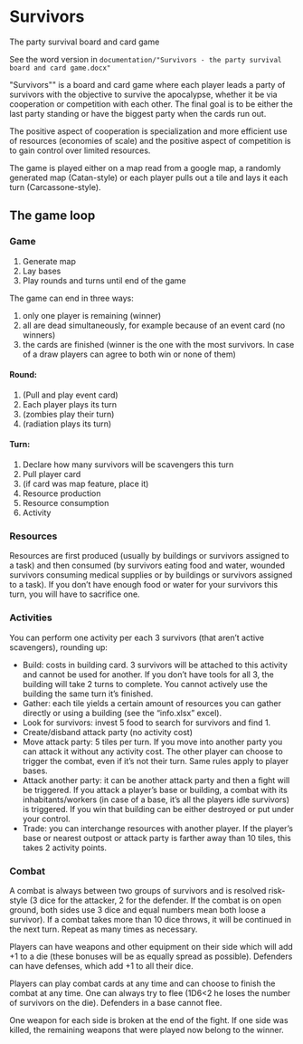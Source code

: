 # Survivors
The party survival board and card game

See the word version in `documentation/"Survivors - the party survival board and card game.docx"`

"Survivors"" is a board and card game where each player leads a party of survivors with the objective to survive the apocalypse, whether it be via cooperation or competition with each other. The final goal is to be either the last party standing or have the biggest party when the cards run out.

The positive aspect of cooperation is specialization and more efficient use of resources (economies of scale) and the positive aspect of competition is to gain control over limited resources.

The game is played either on a map read from a google map, a randomly generated map (Catan-style) or each player pulls out a tile and lays it each turn (Carcassone-style).

## The game loop
### Game
1. Generate map
2. Lay bases
3. Play rounds and turns until end of the game

The game can end in three ways:
1.	only one player is remaining (winner)
2.	all are dead simultaneously, for example because of an event card (no winners)
3.	the cards are finished (winner is the one with the most survivors. In case of a draw players can agree to both win or none of them)

#### Round:
1.	(Pull and play event card)
2.	Each player plays its turn
3.	(zombies play their turn)
4.	(radiation plays its turn)

#### Turn:
1.	Declare how many survivors will be scavengers this turn
2.	Pull player card
3.	(if card was map feature, place it)
4.	Resource production
5.	Resource consumption
6.	Activity

### Resources
Resources are first produced (usually by buildings or survivors assigned to a task) and then consumed (by survivors eating food and water, wounded survivors consuming medical supplies or by buildings or survivors assigned to a task). If you don’t have enough food or water for your survivors this turn, you will have to sacrifice one.
### Activities
You can perform one activity per each 3 survivors (that aren’t active scavengers), rounding up:
- Build: costs in building card. 3 survivors will be attached to this activity and cannot be used for another. If you don’t have tools for all 3, the building will take 2 turns to complete. You cannot actively use the building the same turn it’s finished.
- Gather: each tile yields a certain amount of resources you can gather directly or using a building (see the “info.xlsx” excel).
- Look for survivors: invest 5 food to search for survivors and find 1.
- Create/disband attack party (no activity cost)
- Move attack party: 5 tiles per turn. If you move into another party you can attack it without any activity cost. The other player can choose to trigger the combat, even if it’s not their turn. Same rules apply to player bases.
- Attack another party: it can be another attack party and then a fight will be triggered. If you attack a player’s base or building, a combat with its inhabitants/workers (in case of a base, it’s all the players idle survivors) is triggered. If you win that building can be either destroyed or put under your control.
- Trade: you can interchange resources with another player. If the player’s base or nearest outpost or attack party is farther away than 10 tiles, this takes 2 activity points.

### Combat
A combat is always between two groups of survivors and is resolved risk-style (3 dice for the attacker, 2 for the defender. If the combat is on open ground, both sides use 3 dice and equal numbers mean both loose a survivor). If a combat takes more than 10 dice throws, it will be continued in the next turn. Repeat as many times as necessary.

Players can have weapons and other equipment on their side which will add +1 to a die (these bonuses will be as equally spread as possible). Defenders can have defenses, which add +1 to all their dice.

Players can play combat cards at any time and can choose to finish the combat at any time. One can always try to flee (1D6<2 he loses the number of survivors on the die). Defenders in a base cannot flee.

One weapon for each side is broken at the end of the fight. If one side was killed, the remaining weapons that were played now belong to the winner.






